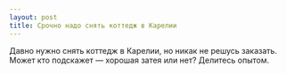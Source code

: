 ```yaml
---
layout: post 
title: Срочно надо снять коттедж в Карелии 
--- 
```

Давно нужно снять коттедж в Карелии, но никак не решусь заказать. Может кто подскажет — хорошая затея или нет? Делитесь опытом.